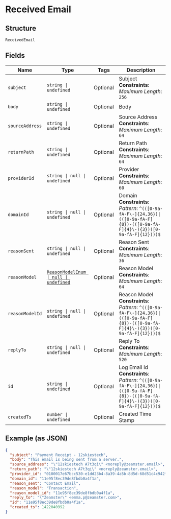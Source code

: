 
# Received Email

## Structure

`ReceivedEmail`

## Fields

| Name | Type | Tags | Description |
|  --- | --- | --- | --- |
| `subject` | `string \| undefined` | Optional | Subject<br>**Constraints**: *Maximum Length*: `256` |
| `body` | `string \| undefined` | Optional | Body |
| `sourceAddress` | `string \| undefined` | Optional | Source Address<br>**Constraints**: *Maximum Length*: `64` |
| `returnPath` | `string \| undefined` | Optional | Return Path<br>**Constraints**: *Maximum Length*: `64` |
| `providerId` | `string \| null \| undefined` | Optional | Provider<br>**Constraints**: *Maximum Length*: `60` |
| `domainId` | `string \| null \| undefined` | Optional | Domain<br>**Constraints**: *Pattern*: `^(([0-9a-fA-F\-]{24,36})\|(([0-9a-fA-F]{8})-(([0-9a-fA-F]{4}\-){3})([0-9a-fA-F]{12})))$` |
| `reasonSent` | `string \| null \| undefined` | Optional | Reason Sent<br>**Constraints**: *Maximum Length*: `36` |
| `reasonModel` | [`ReasonModelEnum \| null \| undefined`](../../doc/models/reason-model-enum.md) | Optional | Reason Model<br>**Constraints**: *Maximum Length*: `64` |
| `reasonModelId` | `string \| null \| undefined` | Optional | Reason Model<br>**Constraints**: *Pattern*: `^(([0-9a-fA-F\-]{24,36})\|(([0-9a-fA-F]{8})-(([0-9a-fA-F]{4}\-){3})([0-9a-fA-F]{12})))$` |
| `replyTo` | `string \| null \| undefined` | Optional | Reply To<br>**Constraints**: *Maximum Length*: `520` |
| `id` | `string \| undefined` | Optional | Log Email Id<br>**Constraints**: *Pattern*: `^(([0-9a-fA-F\-]{24,36})\|(([0-9a-fA-F]{8})-(([0-9a-fA-F]{4}\-){3})([0-9a-fA-F]{12})))$` |
| `createdTs` | `number \| undefined` | Optional | Created Time Stamp |

## Example (as JSON)

```json
{
  "subject": "Payment Receipt - 12skiestech",
  "body": "This email is being sent from a server.",
  "source_address": "\"12skiestech A7t3qi\" <noreply@zeamster.email>",
  "return_path": "\"12skiestech A7t3qi\" <noreply@zeamster.email>",
  "provider_id": "0100017e67bcc530-e1dd23b4-8a39-4a5b-8d5d-68d51c4c942f-000000",
  "domain_id": "11e95f8ec39de8fbdb0a4f1a",
  "reason_sent": "Contact Email",
  "reason_model": "Transaction",
  "reason_model_id": "11e95f8ec39de8fbdb0a4f1a",
  "reply_to": "\"Zeamster\" <emma.p@zeamster.com>",
  "id": "11e95f8ec39de8fbdb0a4f1a",
  "created_ts": 1422040992
}
```

